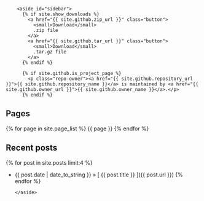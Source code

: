         <aside id="sidebar">
          {% if site.show_downloads %}
            <a href="{{ site.github.zip_url }}" class="button">
              <small>Download</small>
              .zip file
            </a>
            <a href="{{ site.github.tar_url }}" class="button">
              <small>Download</small>
              .tar.gz file
            </a>
          {% endif %}

          {% if site.github.is_project_page %}
            <p class="repo-owner"><a href="{{ site.github.repository_url }}">{{ site.github.repository_name }}</a> is maintained by <a href="{{ site.github.owner_url }}">{{ site.github.owner_name }}</a>.</p>
          {% endif %}
## Pages
{% for page in site.page_list %}
{{ page }}
{% endfor %}
## Recent posts
{% for post in site.posts limit:4 %}
  * {{ post.date | date_to_string }} &raquo; [ {{ post.title }} ]({{ post.url }})
{% endfor %}

        </aside>
